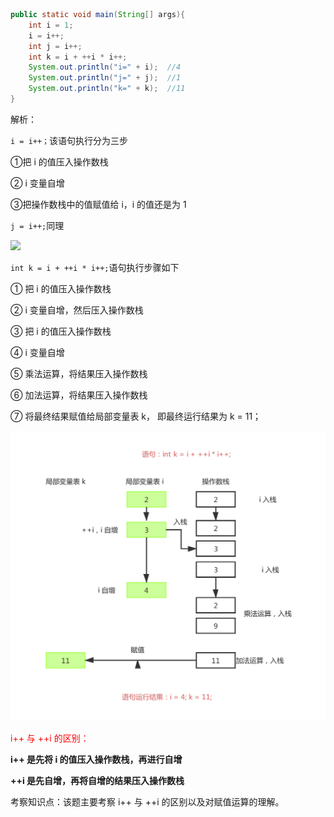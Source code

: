 ```java
public static void main(String[] args){
    int i = 1;
    i = i++;
    int j = i++;
    int k = i + ++i * i++;
    System.out.println("i=" + i);  //4
    System.out.println("j=" + j);  //1
    System.out.println("k=" + k);  //11
}
```

解析：

`i = i++；`该语句执行分为三步

①把 i 的值压入操作数栈

② i 变量自增

③把操作数栈中的值赋值给 i，i 的值还是为 1

`j = i++;`同理

![](./imgs/自增.png)

`int k = i + ++i * i++;`语句执行步骤如下

① 把 i 的值压入操作数栈

② i 变量自增，然后压入操作数栈

③ 把 i 的值压入操作数栈

④ i 变量自增

⑤ 乘法运算，将结果压入操作数栈

⑥ 加法运算，将结果压入操作数栈

⑦ 将最终结果赋值给局部变量表 k， 即最终运行结果为 k = 11；





![](./imgs/自增2.png)

<font color="red">i++ 与 ++i 的区别：</font>

**i++ 是先将 i 的值压入操作数栈，再进行自增**

**++i 是先自增，再将自增的结果压入操作数栈**

考察知识点：该题主要考察 i++ 与 ++i 的区别以及对赋值运算的理解。